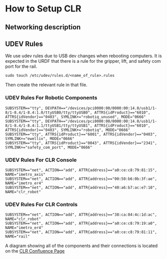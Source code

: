 # How to Setup CLR

## Networking description

## UDEV Rules

We use udev rules due to USB dev changes when rebooting computers. It is expected in the URDF that there is a rule for the gripper, lift, and safety com port for the rail.

```
sudo touch /etc/udev/rules.d/<name_of_rule>.rules
```
Then create the relevant rule in that file.

### UDEV Rules For Robotic Components
```
SUBSYSTEM=="tty", DEVPATH=="/devices/pci0000:00/0000:00:14.0/usb1/1-8/1-8.4/1-8.4:1.0/ttyUSB0/tty/ttyUSB0", ATTRS{idProduct}=="6010", ATTRS{idVendor}=="0403", SYMLINK+="robotiq_unused", MODE="0666"
SUBSYSTEM=="tty", DEVPATH=="/devices/pci0000:00/0000:00:14.0/usb1/1-8/1-8.4/1-8.4:1.1/ttyUSB1/tty/ttyUSB1", ATTRS{idProduct}=="6010", ATTRS{idVendor}=="0403", SYMLINK+="robotiq", MODE="0666"
SUBSYSTEM=="tty", ATTRS{idProduct}=="6001", ATTRS{idVendor}=="0403", SYMLINK+="ewellix", MODE="0666"
SUBSYSTEM=="tty", ATTRS{idProduct}=="0043", ATTRS{idVendor}=="2341", SYMLINK+="safety_com_port", MODE="0666"
```

### UDEV Rules For CLR Console
```
SUBSYSTEM=="net", ACTION=="add", ATTR{address}=="a0:ce:c8:79:81:15", NAME="imetro_axis"
SUBSYSTEM=="net", ACTION=="add", ATTR{address}=="00:50:b6:0b:3f:ae", NAME="imetro_er4"
SUBSYSTEM=="net", ACTION=="add", ATTR{address}=="40:a6:b7:ac:e7:10", NAME="clr_robot"
```

### UDEV Rules For CLR Controls
```
SUBSYSTEM=="net", ACTION=="add", ATTR{address}=="38:ca:84:4c:1d:ac", NAME="clr_robot"
SUBSYSTEM=="net", ACTION=="add", ATTR{address}=="a0:ce:c8:79:19:a0", NAME="imetro_er4"
SUBSYSTEM=="net", ACTION=="add", ATTR{address}=="a0:ce:c8:79:81:11", NAME="rail"
```

A diagram showing all of the components and their connections is located on the [CLR Confluence Page](https://bender.jsc.nasa.gov/confluence/x/wRFBDg)
